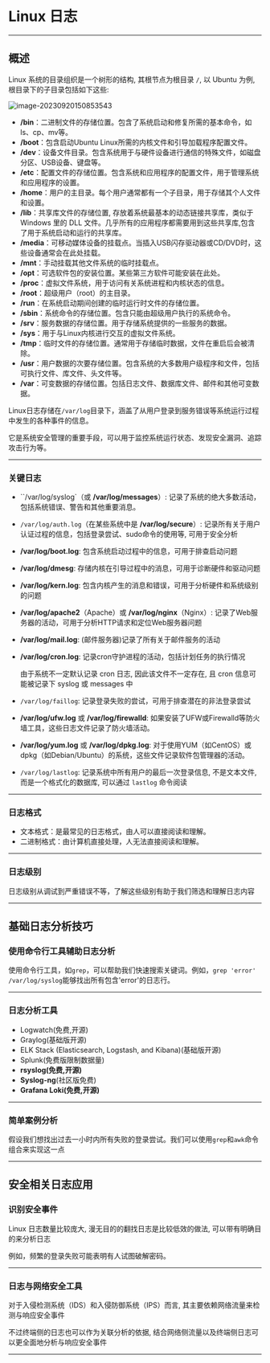 # Linux 日志

---

## 概述

Linux 系统的目录组织是一个树形的结构, 其根节点为根目录 `/`, 以 Ubuntu 为例, 根目录下的子目录包括如下这些:

![image-20230920150853543](http://cdn.ayusummer233.top/DailyNotes/202312210830360.png)

- **/bin**：二进制文件的存储位置。包含了系统启动和修复所需的基本命令，如ls、cp、mv等。
- **/boot**：包含启动Ubuntu Linux所需的内核文件和引导加载程序配置文件。
- **/dev**：设备文件目录。包含系统用于与硬件设备进行通信的特殊文件，如磁盘分区、USB设备、键盘等。
- **/etc**：配置文件的存储位置。包含系统和应用程序的配置文件，用于管理系统和应用程序的设置。
- **/home**：用户的主目录。每个用户通常都有一个子目录，用于存储其个人文件和设置。
- **/lib**：共享库文件的存储位置, 存放着系统最基本的动态链接共享库，类似于 Windows 里的 DLL 文件。几乎所有的应用程序都需要用到这些共享库,包含了用于系统启动和运行的共享库。
- **/media**：可移动媒体设备的挂载点。当插入USB闪存驱动器或CD/DVD时，这些设备通常会在此处挂载。
- **/mnt**：手动挂载其他文件系统的临时挂载点。
- **/opt**：可选软件包的安装位置。某些第三方软件可能安装在此处。
- **/proc**：虚拟文件系统，用于访问有关系统进程和内核状态的信息。
- **/root**：超级用户（root）的主目录。
- **/run**：在系统启动期间创建的临时运行时文件的存储位置。
- **/sbin**：系统命令的存储位置。包含只能由超级用户执行的系统命令。
- **/srv**：服务数据的存储位置。用于存储系统提供的一些服务的数据。
- **/sys**：用于与Linux内核进行交互的虚拟文件系统。
- **/tmp**：临时文件的存储位置。通常用于存储临时数据，文件在重启后会被清除。
- **/usr**：用户数据的次要存储位置。包含系统的大多数用户级程序和文件，包括可执行文件、库文件、头文件等。
- **/var**：可变数据的存储位置。包括日志文件、数据库文件、邮件和其他可变数据。

Linux日志存储在`/var/log`目录下，涵盖了从用户登录到服务错误等系统运行过程中发生的各种事件的信息。

它是系统安全管理的重要手段，可以用于监控系统运行状态、发现安全漏洞、追踪攻击行为等。

---

### 关键日志

- ``/var/log/syslog`（或 **/var/log/messages**）: 记录了系统的绝大多数活动，包括系统错误、警告和其他重要消息。

- `/var/log/auth.log`（在某些系统中是 **/var/log/secure**）: 记录所有关于用户认证过程的信息，包括登录尝试、sudo命令的使用等, 可用于安全分析

- **/var/log/boot.log**: 包含系统启动过程中的信息，可用于排查启动问题

- **/var/log/dmesg**: 存储内核在引导过程中的消息，可用于诊断硬件和驱动问题

- **/var/log/kern.log**: 包含内核产生的消息和错误，可用于分析硬件和系统级别的问题

- **/var/log/apache2**（Apache）或 **/var/log/nginx**（Nginx）: 记录了Web服务器的活动，可用于分析HTTP请求和定位Web服务器问题

- **/var/log/mail.log**: (邮件服务器)记录了所有关于邮件服务的活动

- **/var/log/cron.log**: 记录cron守护进程的活动，包括计划任务的执行情况

  由于系统不一定默认记录 cron 日志, 因此该文件不一定存在, 且 cron 信息可能被记录下 syslog 或 messages 中

- `/var/log/faillog`: 记录登录失败的尝试，可用于排查潜在的非法登录尝试

- **/var/log/ufw.log** 或 **/var/log/firewalld**: 如果安装了UFW或Firewalld等防火墙工具，这些日志文件记录了防火墙活动。

- **/var/log/yum.log** 或 **/var/log/dpkg.log**: 对于使用YUM（如CentOS）或dpkg（如Debian/Ubuntu）的系统，这些文件记录软件包管理器的活动。

- `/var/log/lastlog`: 记录系统中所有用户的最后一次登录信息, 不是文本文件, 而是一个格式化的数据库, 可以通过 `lastlog` 命令阅读

---

### 日志格式

- 文本格式：是最常见的日志格式，由人可以直接阅读和理解。
- 二进制格式：由计算机直接处理，人无法直接阅读和理解。

---

### 日志级别

日志级别从调试到严重错误不等，了解这些级别有助于我们筛选和理解日志内容

---

## 基础日志分析技巧

### 使用命令行工具辅助日志分析

使用命令行工具，如`grep`，可以帮助我们快速搜索关键词。例如，`grep 'error' /var/log/syslog`能够找出所有包含'error'的日志行。

---

### 日志分析工具

- Logwatch(免费,开源)
- Graylog(基础版开源)
- ELK Stack (Elasticsearch, Logstash, and Kibana)(基础版开源)
- Splunk(免费版限制数据量)
- **rsyslog(免费,开源)**
- **Syslog-ng**(社区版免费)
- **Grafana Loki(免费,开源)**

---

### 简单案例分析

假设我们想找出过去一小时内所有失败的登录尝试。我们可以使用`grep`和`awk`命令组合来实现这一点

----

## 安全相关日志应用

### 识别安全事件

Linux 日志数量比较庞大, 漫无目的的翻找日志是比较低效的做法, 可以带有明确目的来分析日志

例如，频繁的登录失败可能表明有人试图破解密码。

---

### 日志与网络安全工具

对于入侵检测系统（IDS）和入侵防御系统（IPS）而言, 其主要依赖网络流量来检测与响应安全事件

不过终端侧的日志也可以作为关联分析的依据, 结合网络侧流量以及终端侧日志可以更全面地分析与响应安全事件

---



